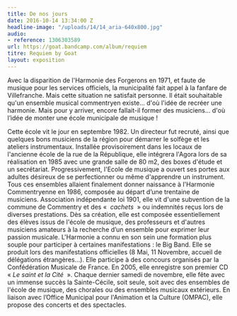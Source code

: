```yaml
---
title: De nos jours
date: 2016-10-14 13:34:00 Z
headline-image: "/uploads/14/14_aria-640x800.jpg"
audio:
- reference: 1306303589
url: https://goat.bandcamp.com/album/requiem
titre: Requiem by Goat
layout: exposition
---
```


Avec la disparition de l'Harmonie des Forgerons en 1971, et faute de musique pour les services officiels, la municipalité fait appel à la fanfare de Villefranche. Mais cette situation ne satisfait personne. Il était souhaitable qu'un ensemble musical commentryen existe… d'où l'idée de recréer une harmonie. Mais pour y arriver, encore fallait-il former des musiciens… d'où l’idée de monter une école municipale de musique !

Cette école vit le jour en septembre 1982. Un directeur fut recruté, ainsi que quelques bons musiciens de la région pour démarrer le solfège et les ateliers instrumentaux. Installée provisoirement dans les locaux de l'ancienne école de la rue de la République, elle intégrera l'Agora lors de sa réalisation en 1985 avec une grande salle de 80 m2, des boxes d'étude et un secrétariat. Progressivement, l'Ecole de musique a ouvert ses portes aux adultes désireux de se perfectionner ou même d'apprendre un instrument. Tous ces ensembles allaient finalement donner naissance à l'Harmonie Commentryenne en 1986, composée au départ d’une trentaine de musiciens. Association indépendante loi 1901, elle vit d'une subvention de la commune de Commentry et des «  *cachets*  » ou indemnités reçus lors de diverses prestations. Dès sa création, elle est composée essentiellement des élèves issus de l'école de musique, des professeurs et d'autres musiciens amateurs à la recherche d’un ensemble pour exprimer leur passion musicale. L'Harmonie a connu en son sein une formation plus souple pour participer à certaines manifestations : le Big Band. Elle se produit lors des manifestations officielles (8 Mai, 11 Novembre, accueil de délégations étrangères…). Elle participe à des concours organisés par la Confédération Musicale de France. En 2005, elle enregistre son premier CD  « *Le saint et la Cité*  ». Chaque dernier samedi de novembre, elle fête avec un immense succès la Sainte-Cécile, soit seule, soit avec des ensembles de l'école de musique, des chorales ou des ensembles musicaux extérieurs. En liaison avec l’Office Municipal pour l'Animation et la Culture (OMPAC), elle propose des concerts et des spectacles.
